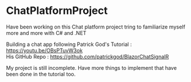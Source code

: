 # ChatPlatformProject

Have been working on this Chat platform project tring to familiarize myself more and more with C# and .NET

Building a chat app following Patrick God's Tutorial : https://youtu.be/OBsPTuvW3ok      
His GitHub Repo : https://github.com/patrickgod/BlazorChatSignalR

My project is still incomplete. Have more things to implement that have been done in the tutorial too. 

